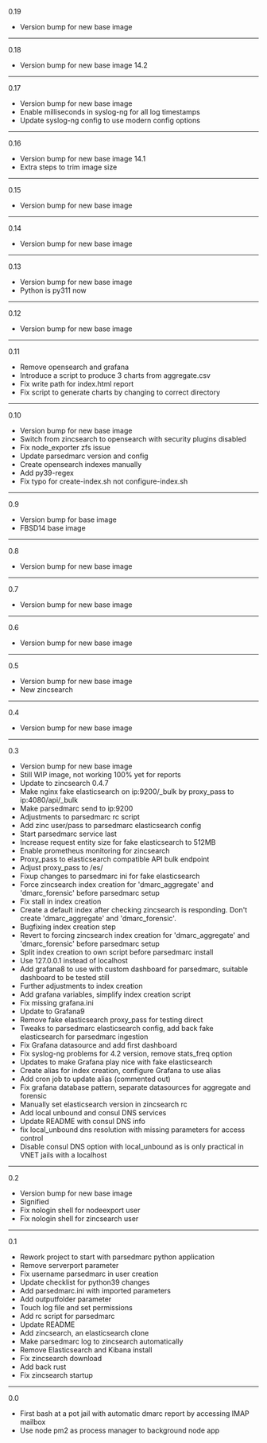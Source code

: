 0.19

* Version bump for new base image

---

0.18

* Version bump for new base image 14.2

---

0.17

* Version bump for new base image
* Enable milliseconds in syslog-ng for all log timestamps
* Update syslog-ng config to use modern config options
 
---

0.16

* Version bump for new base image 14.1
* Extra steps to trim image size

---

0.15

* Version bump for new base image

---

0.14

* Version bump for new base image

---

0.13

* Version bump for new base image
* Python is py311 now

---

0.12

* Version bump for new base image

---

0.11

* Remove opensearch and grafana
* Introduce a script to produce 3 charts from aggregate.csv
* Fix write path for index.html report
* Fix script to generate charts by changing to correct directory

---

0.10

* Version bump for new base image
* Switch from zincsearch to opensearch with security plugins disabled
* Fix node_exporter zfs issue
* Update parsedmarc version and config
* Create opensearch indexes manually
* Add py39-regex
* Fix typo for create-index.sh not configure-index.sh

---

0.9

* Version bump for base image
* FBSD14 base image

---

0.8

* Version bump for new base image

---

0.7

* Version bump for new base image

---

0.6

* Version bump for new base image

---

0.5

* Version bump for new base image
* New zincsearch

---

0.4

* Version bump for new base image

---

0.3

* Version bump for new base image
* Still WIP image, not working 100% yet for reports
* Update to zincsearch 0.4.7
* Make nginx fake elasticsearch on ip:9200/_bulk by proxy_pass to ip:4080/api/_bulk
* Make parsedmarc send to ip:9200
* Adjustments to parsedmarc rc script
* Add zinc user/pass to parsedmarc elasticsearch config
* Start parsedmarc service last
* Increase request entity size for fake elasticsearch to 512MB
* Enable prometheus monitoring for zincsearch
* Proxy_pass to elasticsearch compatible API bulk endpoint
* Adjust proxy_pass to /es/
* Fixup changes to parsedmarc ini for fake elasticsearch
* Force zincsearch index creation for 'dmarc_aggregate' and 'dmarc_forensic' before parsedmarc setup
* Fix stall in index creation
* Create a default index after checking zincsearch is responding. Don't create 'dmarc_aggregate' and 'dmarc_forensic'.
* Bugfixing index creation step
* Revert to forcing zincsearch index creation for 'dmarc_aggregate' and 'dmarc_forensic' before parsedmarc setup
* Split index creation to own script before parsedmarc install
* Use 127.0.0.1 instead of localhost
* Add grafana8 to use with custom dashboard for parsedmarc, suitable dashboard to be tested still
* Further adjustments to index creation
* Add grafana variables, simplify index creation script
* Fix missing grafana.ini
* Update to Grafana9
* Remove fake elasticsearch proxy_pass for testing direct
* Tweaks to parsedmarc elasticsearch config, add back fake elasticsearch for parsedmarc ingestion
* Fix Grafana datasource and add first dashboard
* Fix syslog-ng problems for 4.2 version, remove stats_freq option
* Updates to make Grafana play nice with fake elasticsearch
* Create alias for index creation, configure Grafana to use alias
* Add cron job to update alias (commented out)
* Fix grafana database pattern, separate datasources for aggregate and forensic
* Manually set elasticsearch version in zincsearch rc
* Add local unbound and consul DNS services
* Update README with consul DNS info
* fix local_unbound dns resolution with missing parameters for access control
* Disable consul DNS option with local_unbound as is only practical in VNET jails with a localhost

---

0.2

* Version bump for new base image
* Signified
* Fix nologin shell for nodeexport user
* Fix nologin shell for zincsearch user

---

0.1

* Rework project to start with parsedmarc python application
* Remove serverport parameter
* Fix username parsedmarc in user creation
* Update checklist for python39 changes
* Add parsedmarc.ini with imported parameters
* Add outputfolder parameter
* Touch log file and set permissions
* Add rc script for parsedmarc
* Update README
* Add zincsearch, an elasticsearch clone
* Make parsedmarc log to zincsearch automatically
* Remove Elasticsearch and Kibana install
* Fix zincsearch download
* Add back rust
* Fix zincsearch startup

---

0.0

* First bash at a pot jail with automatic dmarc report by accessing IMAP mailbox
* Use node pm2 as process manager to background node app
